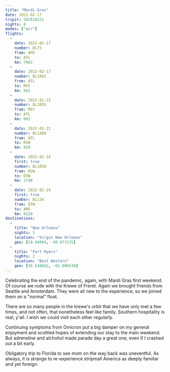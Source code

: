 ```yaml
---
title: "Mardi Gras"
date: 2022-02-17
tripit: 307818331
nights: 8
modes: ["air"]
flights:
  -
    date: 2022-02-17
    number: DL73
    from: AMS
    to: ATL
    km: 7062
  -
    date: 2022-02-17
    number: DL1042
    from: ATL
    to: MSY
    km: 682
  -
    date: 2022-02-22
    number: DL2055
    from: MSY
    to: ATL
    km: 682
  -
    date: 2022-02-22
    number: DL1489
    from: ATL
    to: RSW
    km: 829
  -
    date: 2022-02-24
    first: true
    number: DL1050
    from: RSW
    to: DTW
    km: 1748
  -
    date: 2022-02-24
    first: true
    number: DL134
    from: DTW
    to: AMS
    km: 6320
destinations:
  -
    title: "New Orleans"
    nights: 5
    location: "Virgin New Orleans"
    geo: [29.94894, -90.073135]
  -
    title: "Fort Myers"
    nights: 2
    location: "Best Western"
    geo: [26.548662, -81.806530]
---
```


Celebrating the end of the pandemic, again, with Mardi Gras first weekend. Of course we rode with the Krewe of Freret. Again we brought friends from Seattle and Amsterdam. They were all new to the experience, so we joined them on a "normal" float.

There are so many people in the krewe's orbit that we have only met a few times, and not often, that nonetheless feel like family. Southern hospitality is real, y'all. I wish we could visit each other regularly.

Continuing symptoms from Omicron put a big damper on my general enjoyment and scuttled hopes of extending our stay to the main weekend. But adreneline and alchohol made parade day a great one, even if I crashed out a bit early.

Obligatory trip to Florida to see mom on the way back was uneventful. As always, it is strange to re-experience stripmall America as deeply familiar and yet foreign.
